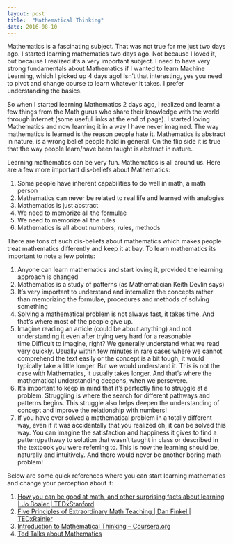 ```yaml
---
layout: post
title:  "Mathematical Thinking"
date: 2016-08-10
---
```

Mathematics is a fascinating subject. That was not true for me just two days ago. I started learning mathematics two days ago. Not because I loved it, but because I realized it’s a very important subject. I need to have very strong fundamentals about Mathematics if I wanted to learn Machine Learning, which I picked up 4 days ago! Isn’t that interesting, yes you need to pivot and change course to learn whatever it takes. I prefer understanding the basics.

So when I started learning Mathematics 2 days ago, I realized and learnt a few things from the Math gurus who share their knowledge with the world through internet (some useful links at the end of page). I started loving Mathematics and now learning it in a way I have never imagined. The way mathematics is learned is the reason people hate it. Mathematics is abstract in nature, is a wrong belief people hold in general. On the flip side it is true that the way people learn/have been taught is abstract in nature.

Learning mathematics can be very fun. Mathematics is all around us. Here are a few more important dis-beliefs about Mathematics:
 1. Some people have inherent capabilities to do well in math, a math person
 2. Mathematics can never be related to real life and learned with analogies
 3. Mathematics is just abstract
 4. We need to memorize all the formulae
 5. We need to memorize all the rules
 6. Mathematics is all about numbers, rules, methods

There are tons of such dis-beliefs about mathematics which makes people treat mathematics differently and keep it at bay. To learn mathematics its important to note a few points:
 1. Anyone can learn mathematics and start loving it, provided the learning approach is changed
 2. Mathematics is a study of patterns (as Mathematician Keith Devlin says)
 3. It’s very important to understand and internalize the concepts rather than memorizing the formulae, procedures and methods of solving something
 4. Solving a mathematical problem is not always fast, it takes time. And that’s where most of the people give up.
 5. Imagine reading an article (could be about anything) and not understanding it even after trying very hard for a reasonable time.Difficult to imagine, right? We generally understand what we read very quickly. Usually within few minutes in rare cases where we cannot comprehend the text easily or the concept is a bit tough, it would typically take a little longer. But we would understand it. This is not the case with Mathematics, it usually takes longer. And that’s where the mathematical understanding deepens, when we persevere.
 6. It’s important to keep in mind that it’s perfectly fine to struggle at a problem. Struggling is where the search for different pathways and patterns begins. This struggle also helps deepen the understanding of concept and improve the relationship with numbers!
 7. If you have ever solved a mathematical problem in a totally different way, even if it was accidentally that you realized oh, it can be solved this way. You can imagine the satisfaction and happiness it gives to find a pattern/pathway to solution that wasn’t taught in class or described in the textbook you were referring to. This is how the learning should be, naturally and intuitively. And there would never be another boring math problem!
 
Below are some quick references where you can start learning mathematics and change your perception about it:
 1. [How you can be good at math, and other surprising facts about learning | Jo Boaler | TEDxStanford](https://www.youtube.com/watch?v=3icoSeGqQtY)
 2. [Five Principles of Extraordinary Math Teaching | Dan Finkel | TEDxRainier](https://www.youtube.com/watch?v=ytVneQUA5-c)
 3. [Introduction to Mathematical Thinking – Coursera.org](https://www.coursera.org/learn/mathematical-thinking)
 4. [Ted Talks about Mathematics](http://www.ted.com/topics/math)
